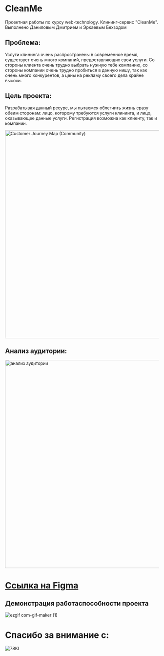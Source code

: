 # CleanMe
Проектная работы по курсу web-technology. Клининг-сервис "CleanMe". Выполнено Даниловым Дмитрием и Эркаевым Бехзодом

## Проблема:
Услуги клининга очень распространены в современное время, существует очень много компаний, предоставляющих свои услуги.
Со стороны клиента очень трудно выбрать нужную тебе компанию, со стороны компании очень трудно пробиться в данную нишу, так как очень много конкурентов, 
а цены на рекламу своего дела крайне высоки.

## Цель проекта: 
Разрабатывая данный ресурс, мы пытаемся облегчить жизнь сразу обеим сторонам: лицо, которому требуются услуги клининга, и лицо, оказывающее данные услуги. 
Регистрация возможна как клиенту, так и компании. 

<img width="680" alt="Customer Journey Map (Community)" src="https://user-images.githubusercontent.com/100849597/208394465-7476bbb9-525d-423a-b579-f14a2a686f65.PNG">

## Анализ аудитории: 
<img width="680" alt="анализ аудитории" src="https://user-images.githubusercontent.com/100849597/208394471-344da6b3-cce5-4270-bca4-4acd711d9603.PNG">

# [Ссылка на Figma](https://www.figma.com/file/qhbV3sMPaBLxEQLEt95dSs/Maket?t=RnzQ9VfFZdNwpYa6-0)

## Демонстрация работаспособности проекта 
![ezgif com-gif-maker (1)](https://user-images.githubusercontent.com/95750854/208129722-0a68b5ed-3b44-4450-a21e-8720354543ef.gif)

# Спасибо за внимание с:
![78KI](https://user-images.githubusercontent.com/95750854/208129933-cd021710-afff-4660-8427-dc2580075629.gif)
